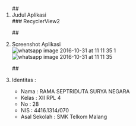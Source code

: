 <ol>
##<li> Judul Aplikasi </li>
### RecyclerView2
 
##<li> Screenshot Aplikasi </li>
![whatsapp image 2016-10-31 at 11 11 35 1](https://cloud.githubusercontent.com/assets/22027035/19957392/0022ae90-a1c9-11e6-8eff-69a7cc64bb2e.jpeg)
![whatsapp image 2016-10-31 at 11 11 35](https://cloud.githubusercontent.com/assets/22027035/19957391/002254f4-a1c9-11e6-9d4e-764b9f6cf253.jpeg)

##<li> Identitas : </li>

<ul>
<li> Nama : RAMA SEPTRIDUTA SURYA NEGARA </li>
<li> Kelas : XII RPL 4 </li>
<li> No : 28 </li>
<li> NIS : 4416.1314/070 </li>
<li> Asal Sekolah : SMK Telkom Malang </li>
</ul>
